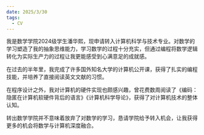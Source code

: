 ```yaml
---
date: 2025/3/30
tags:
  - CV
---
```

我是数学学院2024级学生潘华熙，现申请转入计算机科学与技术专业。对数学的学习塑造了我的抽象思维能力，学习数学的过程十分充实，但通过编程将数学逻辑转化为实际生产力的过程让我更能感受到心满意足的成就感。

在过去的半年里，我完成了许多国外知名大学的计算机公开课，获得了扎实的编程技能，并培养了直接阅读英文文献的习惯。

在程序设计之外，我对计算机的硬件实现也颇感兴趣，曾花费数周阅读了《编码：隐匿在计算机软硬件背后的语言》《计算机科学导论》，获得了对计算机技术的整体认知。

转出数学学院并不意味着放弃了对数学的学习，恳请学院给予转入机会，让我获得更多的机会将数学与计算机深度融合。